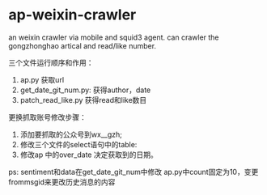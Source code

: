 # ap-weixin-crawler
an weixin crawler via mobile and squid3 agent.
can crawler the gongzhonghao artical and read/like number. 

三个文件运行顺序和作用：
1. ap.py 获取url
2. get_date_git_num.py: 获得author，date
3. patch_read_like.py 获得read和like数目

更换抓取账号修改步骤：
1. 添加要抓取的公众号到wx__gzh;
2. 修改三个文件的select语句中的table:
3. 修改ap 中的over_date 决定获取到的日期。

ps: 
sentiment和data在get_date_git_num中修改
ap.py中count固定为10，变更frommsgid来更改历史消息的内容



